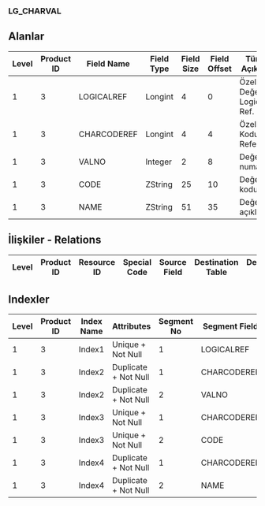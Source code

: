 ### LG_CHARVAL

## Alanlar

**Level**|**Product ID**|**Field Name**|**Field Type**|**Field Size**|**Field Offset**|**Türkçe Açıklama**|**Expression**
-----|-----|-----|-----|-----|-----|-----|-----
1|3|LOGICALREF|Longint|4|0|Özellik Değeri Logical Ref.|Characteristic Value Logical Reference
1|3|CHARCODEREF|Longint|4|4|Özellik Kodu Referansı|Characteristic Code Reference
1|3|VALNO|Integer|2|8|Değer numarası|Value Number
1|3|CODE|ZString|25|10|Değer kodu|Value Code
1|3|NAME|ZString|51|35|Değer açıklaması|Value Description

## İlişkiler - Relations

**Level**|**Product ID**|**Resource ID**|**Special Code**|**Source Field**|**Destination Table**|**Destination Field**|**Relation Type**|**Extra Condition**
-----|-----|-----|-----|-----|-----|-----|-----|-----

## Indexler

**Level**|**Product ID**|**Index Name**|**Attributes**|**Segment No**|**Segment Field**|**Sense**
-----|-----|-----|-----|-----|-----|-----
1|3|Index1|Unique + Not Null|1|LOGICALREF|Ascending
1|3|Index2|Duplicate + Not Null|1|CHARCODEREF|Ascending
1|3|Index2|Duplicate + Not Null|2|VALNO|Ascending
1|3|Index3|Unique + Not Null|1|CHARCODEREF|Ascending
1|3|Index3|Unique + Not Null|2|CODE|Ascending
1|3|Index4|Duplicate + Not Null|1|CHARCODEREF|Ascending
1|3|Index4|Duplicate + Not Null|2|NAME|Ascending
